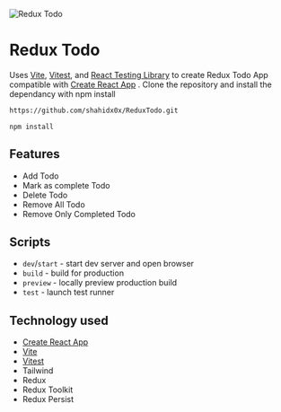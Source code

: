 ![Redux Todo](https://i.ibb.co/Gv7FC9g/Screenshot-2024-03-21-234540.png)

# Redux Todo

Uses [Vite](https://vitejs.dev/), [Vitest](https://vitest.dev/), and [React Testing Library](https://github.com/testing-library/react-testing-library) to create Redux Todo App compatible with [Create React App](https://create-react-app.dev/) . Clone the repository and install the dependancy with npm install

```sh
https://github.com/shahidx0x/ReduxTodo.git
```

```
npm install
```



## Features

- Add Todo
- Mark as complete Todo
- Delete Todo
- Remove All Todo
- Remove Only Completed Todo

## Scripts

- `dev`/`start` - start dev server and open browser
- `build` - build for production
- `preview` - locally preview production build
- `test` - launch test runner

## Technology used

- [Create React App](https://github.com/facebook/create-react-app/tree/main/packages/cra-template)
- [Vite](https://github.com/vitejs/vite/tree/main/packages/create-vite/template-react)
- [Vitest](https://github.com/vitest-dev/vitest/tree/main/examples/react-testing-lib)
- Tailwind
- Redux
- Redux Toolkit
- Redux Persist
